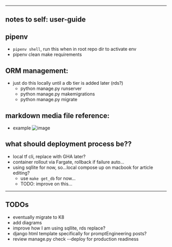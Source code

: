 #
------------------------------------------------------------------------------
## notes to self: user-guide

## pipenv
- `pipenv shell`, run this when in root repo dir to activate env
- pipenv clean
make requirements

## ORM management:
- just do this locally until a db tier is added later (rds?)
    - python manage.py runserver
    - python manage.py makemigrations
    - python manage.py migrate

## markdown media file reference:
- example
    ![image](http://localhost:8000/media/kairos_default.jpg)

## what should deployment process be??
- local tf cli, replace with GHA later?
- container rollout via Fargate, rollback if failure auto...
- using sqllite for now, so...local compose up on macbook for article editing?
    - use `make get_db` for now...
    - TODO: improve on this...


------------------------------------------------------------------------------
## TODOs
- eventually migrate to K8
- add diagrams
- improve how I am using sqllite, rds replace?
- django html template specifically for promptEngineering posts?
- review manage.py check --deploy for production readiness
